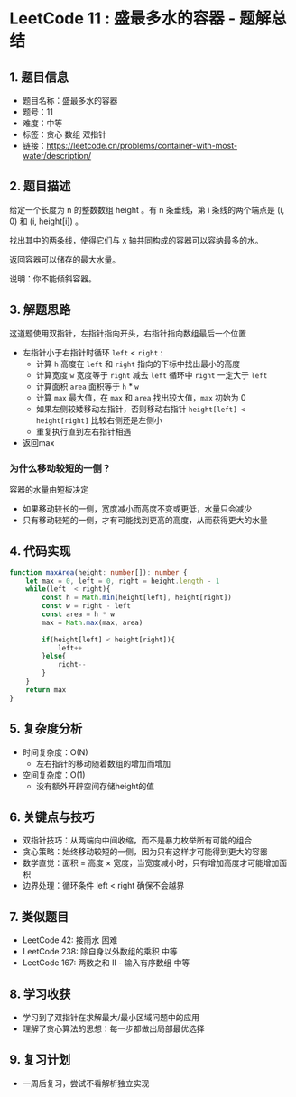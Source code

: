 # LeetCode 11 : 盛最多水的容器 - 题解总结

## 1. 题目信息
- 题目名称：盛最多水的容器
- 题号：11
- 难度：中等
- 标签：贪心 数组 双指针
- 链接：https://leetcode.cn/problems/container-with-most-water/description/

## 2. 题目描述
给定一个长度为 n 的整数数组 height 。有 n 条垂线，第 i 条线的两个端点是 (i, 0) 和 (i, height[i]) 。

找出其中的两条线，使得它们与 x 轴共同构成的容器可以容纳最多的水。

返回容器可以储存的最大水量。

说明：你不能倾斜容器。

## 3. 解题思路
这道题使用双指针，左指针指向开头，右指针指向数组最后一个位置
- 左指针小于右指针时循环 `left` < `right` :
  - 计算 `h` 高度在 `left` 和 `right` 指向的下标中找出最小的高度
  - 计算宽度 `w` 宽度等于 `right` 减去 `left` 循环中 `right` 一定大于 `left`
  - 计算面积 `area` 面积等于 `h` * `w`
  - 计算 `max` 最大值，在 `max` 和 `area` 找出较大值，`max` 初始为 0
  - 如果左侧较矮移动左指针，否则移动右指针 `height[left] < height[right]` 比较右侧还是左侧小
  - 重复执行直到左右指针相遇
- 返回max

### 为什么移动较短的一侧？
容器的水量由短板决定
- 如果移动较长的一侧，宽度减小而高度不变或更低，水量只会减少
- 只有移动较短的一侧，才有可能找到更高的高度，从而获得更大的水量

## 4. 代码实现
```typescript
function maxArea(height: number[]): number {
    let max = 0, left = 0, right = height.length - 1
    while(left  < right){
        const h = Math.min(height[left], height[right])
        const w = right - left
        const area = h * w
        max = Math.max(max, area)
    
        if(height[left] < height[right]){
            left++
        }else{
            right--
        }
    }
    return max
}
```

## 5. 复杂度分析
- 时间复杂度：O(N)
  - 左右指针的移动随着数组的增加而增加
- 空间复杂度：O(1)
  - 没有额外开辟空间存储height的值

## 6. 关键点与技巧
- 双指针技巧：从两端向中间收缩，而不是暴力枚举所有可能的组合 
- 贪心策略：始终移动较短的一侧，因为只有这样才可能得到更大的容器 
- 数学直觉：面积 = 高度 × 宽度，当宽度减小时，只有增加高度才可能增加面积 
- 边界处理：循环条件 left < right 确保不会越界

## 7. 类似题目
- LeetCode 42: 接雨水 困难 
- LeetCode 238: 除自身以外数组的乘积 中等
- LeetCode 167: 两数之和 II - 输入有序数组 中等

## 8. 学习收获
- 学习到了双指针在求解最大/最小区域问题中的应用 
- 理解了贪心算法的思想：每一步都做出局部最优选择

## 9. 复习计划
- 一周后复习，尝试不看解析独立实现
